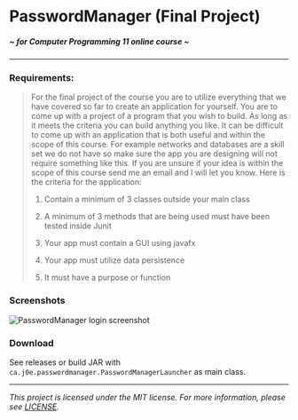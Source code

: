 # PasswordManager (Final Project)
##### *~ for Computer Programming 11 online course ~*

---

### Requirements:

> For the final project of the course you are to utilize everything that we have covered so far to create an application for yourself.  You are to come up with a project of a program that you wish to build.  As long as it meets the criteria you can build anything you like.  It can be difficult to come up with an application that is both useful and within the scope of this course.  For example networks and databases are a skill set we do not have so make sure the app you are designing will not require something like this.  If you are unsure if your idea is within the scope of this course send me an email and I will let you know.  Here is the criteria for the application:
> 
> 1. Contain a minimum of 3 classes outside your main class
> 
> 2. A minimum of 3 methods that are being used must have been tested inside Junit
> 
> 3. Your app must contain a GUI using javafx
> 
> 4. Your app must utilize data persistence
> 
> 5. It must have a purpose or function

### Screenshots

![PasswordManager login screenshot](https://i.imgur.com/IMISm5E.png)

### Download

See releases or build JAR with `ca.j0e.passwordmanager.PasswordManagerLauncher` as main class.

---

*This project is licensed under the MIT license. For more information, please see [LICENSE](./LICENSE).*


